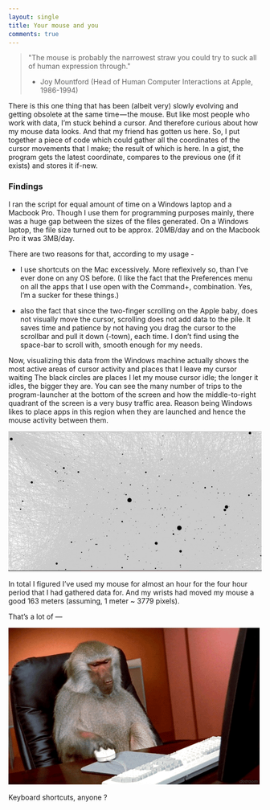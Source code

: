 ```yaml
---
layout: single
title: Your mouse and you
comments: true
---
```



> "The mouse is probably the narrowest straw you could try to suck all of human expression through."
> 	- Joy Mountford (Head of Human Computer Interactions at Apple, 1986-1994)

There is this one thing that has been (albeit very) slowly evolving and getting obsolete at the same time — the mouse. But like most people who work with data, I’m stuck behind a cursor. And therefore curious about how my mouse data looks. And that my friend has gotten us here.
So, I put together a piece of code which could gather all the coordinates of the cursor movements that I make; the result of which is here. In a gist, the program gets the latest coordinate, compares to the previous one (if it exists) and stores it if-new.

### Findings

I ran the script for equal amount of time on a Windows laptop and a Macbook Pro. Though I use them for programming purposes mainly, there was a huge gap between the sizes of the files generated.
On a Windows laptop, the file size turned out to be approx. 20MB/day and on the Macbook Pro it was 3MB/day.

There are two reasons for that, according to my usage -

-  I use shortcuts on the Mac excessively. More reflexively so, than I’ve ever done on any OS before. (I like the fact that the Preferences menu on all the apps that I use open with the Command+, combination. Yes, I’m a sucker for these things.)

- also the fact that since the two-finger scrolling on the Apple baby, does not visually move the cursor, scrolling does not add data to the pile. It saves time and patience by not having you drag the cursor to the scrollbar and pull it down (-town), each time. I don’t find using the space-bar to scroll with, smooth enough for my needs.

Now, visualizing this data from the Windows machine actually shows the most active areas of cursor activity and places that I leave my cursor waiting The black circles are places I let my mouse cursor idle; the longer it idles, the bigger they are. You can see the many number of trips to the program-launcher at the bottom of the screen and how the middle-to-right quadrant of the screen is a very busy traffic area. Reason being Windows likes to place apps in this region when they are launched and hence the mouse activity between them.

![png](/assets/images/mouse_cursor_behaviour.png)

In total I figured I’ve used my mouse for almost an hour for the four hour period that I had gathered data for. And my wrists had moved my mouse a good 163 meters (assuming, 1 meter ~ 3779 pixels).

That’s a lot of —

![gif](/assets/images/monkey_and_mouse.gif)

Keyboard shortcuts, anyone ?
